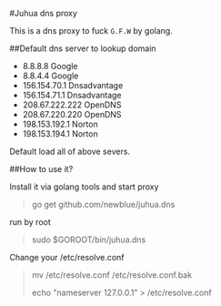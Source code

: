 #Juhua dns proxy

This is a dns proxy to fuck `G.F.W` by golang.

##Default dns server to lookup domain

- 8.8.8.8 Google
- 8.8.4.4 Google
- 156.154.70.1 Dnsadvantage
- 156.154.71.1 Dnsadvantage
- 208.67.222.222 OpenDNS
- 208.67.220.220 OpenDNS
- 198.153.192.1 Norton
- 198.153.194.1 Norton

Default load all of above severs.

##How to use it?

Install it via golang tools and start proxy

> go get github.com/newblue/juhua.dns

run by root

> sudo $GOROOT/bin/juhua.dns

Change your /etc/resolve.conf

> mv /etc/resolve.conf /etc/resolve.conf.bak
>
> echo "nameserver 127.0.0.1" > /etc/resolve.conf

